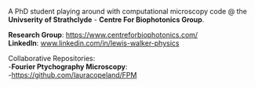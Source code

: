 A PhD student playing around with computational microscopy code @ the **Univserity of Strathclyde** - **Centre For Biophotonics Group**. <br />

**Research Group**: https://www.centreforbiophotonics.com/ <br />
**LinkedIn**: www.linkedin.com/in/lewis-walker-physics <br />

Collaborative Repositories: <br />
-**Fourier Ptychography Microscopy**: <br />
-https://github.com/lauracopeland/FPM <br />


<!---
YoItsLewis/YoItsLewis is a ✨ special ✨ repository because its `README.md` (this file) appears on your GitHub profile.
You can click the Preview link to take a look at your changes.
--->
